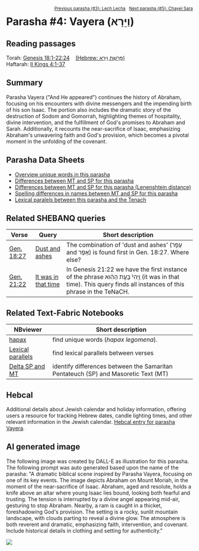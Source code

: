 <span style="float: right;"><sup><a href="../03%20-%20Lech%20Lecha">Previous parasha (#3): Lech Lecha</a> &nbsp;&nbsp;<a href="../05%20-%20Chayei%20Sara">Next parasha (#5): Chayei Sara</a></sup></span>
# Parasha #4: Vayera (וַיֵּרָא) <a name="start"></a> 

## Reading passages

Torah: <a href="https://www.stepbible.org/?q=version=NASB2020|reference=Gen.18:1-22:24&options=HNVUG" target="_blank">Genesis 18:1-22:24</a> &nbsp;&nbsp; <a href="https://tikkun.io/#/p/vayera" target="_blank">(Hebrew: פָּרָשַׁת וַיֵּרָא)</a><br>
Haftarah: <a href="https://www.stepbible.org/?q=version=NASB2020|reference=2Kgs.4:1-37&options=HNVUG" target="_blank">II Kings 4:1-37</a>

## Summary

Parasha Vayera ("And He appeared") continues the history of Abraham, focusing on his encounters with divine messengers and the impending birth of his son Isaac. The portion also includes the dramatic story of the destruction of Sodom and Gomorrah, highlighting themes of hospitality, divine intervention, and the fulfillment of God's promises to Abraham and Sarah. Additionally, it recounts the near-sacrifice of Isaac, emphasizing Abraham's unwavering faith and God's provision, which becomes a pivotal moment in the unfolding of the covenant.

## Parasha Data Sheets

<ul><li><a href="https://tonyjurg.github.io/Parashot/WeeklyParasha/04%20-%20Vayera/hapax_legomena(Vayera).html" target="_blank">Overview unique words in this parasha</a>
</li><li><a href="https://tonyjurg.github.io/Parashot/WeeklyParasha/04%20-%20Vayera/differences_MT_SP(Vayera).html" target="_blank">Differences between MT and SP for this parasha</a>
</li><li><a href="https://tonyjurg.github.io/Parashot/WeeklyParasha/04%20-%20Vayera/levenshtein_differences_MT_SP(Vayera).html" target="_blank">Differences between MT and SP for this parasha (Lenenshtein distance)</a>
</li><li><a href="https://tonyjurg.github.io/Parashot/WeeklyParasha/04%20-%20Vayera/spelling_differences_SP_MT(NVayera).html" target="_blank">Spelling differences in names between MT and SP for this parasha</a>
</li><li><a href="https://tonyjurg.github.io/Parashot/WeeklyParasha/04%20-%20Vayera/lexical_parallels(Vayera).html" target="_blank">Lexical paralels between this parasha and the Tenach</a>
</li></ul>

## Related SHEBANQ queries

Verse | Query | Short description
--- | --- | ---
<a href="https://www.stepbible.org/?q=version=NASB2020\|reference=Gen.18:27&options=HNVUG" target="_blank">Gen. 18:27 </a> | <a href="https://shebanq.ancient-data.org/hebrew/text?iid=5556&version=2021&page=1&mr=r&qw=q" target="_blank">Dust and ashes</a> | The combination of 'dust and ashes' (עָפָר and אֵפֶר) is found first in Gen. 18:27. Where else?
<a href="https://www.stepbible.org/?q=version=NASB2020\|reference=Gen.21:22&options=HNVUG" target="_blank">Gen. 21:22</a> | <a href="https://shebanq.ancient-data.org/hebrew/text?iid=5997&version=2021&page=1&mr=r&qw=q" target="_blank">It was in that time</a> |  In Genesis 21:22 we have the first instance of the phrase וַֽיְהִי֙ בָּעֵ֣ת הַהִ֔וא (it was in that time). This query finds all instances of this phrase in the TeNaCH. 


## Related Text-Fabric Notebooks

NBviewer | Short description
---|---
<a href="https://nbviewer.org/github/tonyjurg/Parashot/blob/main/WeeklyParasha/04%20-%20Vayera/hapax.ipynb" target="_blank">hapax</a>| find unique words (*hapax legomena*).
<a href="https://nbviewer.org/github/tonyjurg/Parashot/blob/main/WeeklyParasha/04%20-%20Vayera/lexical_parallels.ipynb" target="_blank">Lexical parallels</a>| find lexical parallels between verses
<a href="https://nbviewer.org/github/tonyjurg/Parashot/blob/main/WeeklyParasha/04%20-%20Vayera/delta_mt_and_sp.ipynb" target="_blank">Delta SP and MT</a>| identify differences between the Samaritan Pentateuch (SP) and Masoretic Text (MT)



## Hebcal

Additional details about Jewish calendar and holiday information, offering users a resource for tracking Hebrew dates, candle lighting times, and other relevant information in the Jewish calendar. <a href="https://www.hebcal.com/sedrot/vayera" target="_blank">Hebcal entry for parasha Vayera</a>.

## AI generated image

The following image was created by DALL-E as illustration for this parasha. The following prompt was auto generated based upon the name of the parasha: "A dramatic biblical scene inspired by Parasha Vayera, focusing on one of its key events. The image depicts Abraham on Mount Moriah, in the moment of the near-sacrifice of Isaac. Abraham, aged and resolute, holds a knife above an altar where young Isaac lies bound, looking both fearful and trusting. The tension is interrupted by a divine angel appearing mid-air, gesturing to stop Abraham. Nearby, a ram is caught in a thicket, foreshadowing God's provision. The setting is a rocky, sunlit mountain landscape, with clouds parting to reveal a divine glow. The atmosphere is both reverent and dramatic, emphasizing faith, intervention, and covenant. Include historical details in clothing and setting for authenticity."

<img src="images/DALL·E%20biblical%20scene%20inspired%20by%20Parasha%20Vayera.jpg">
